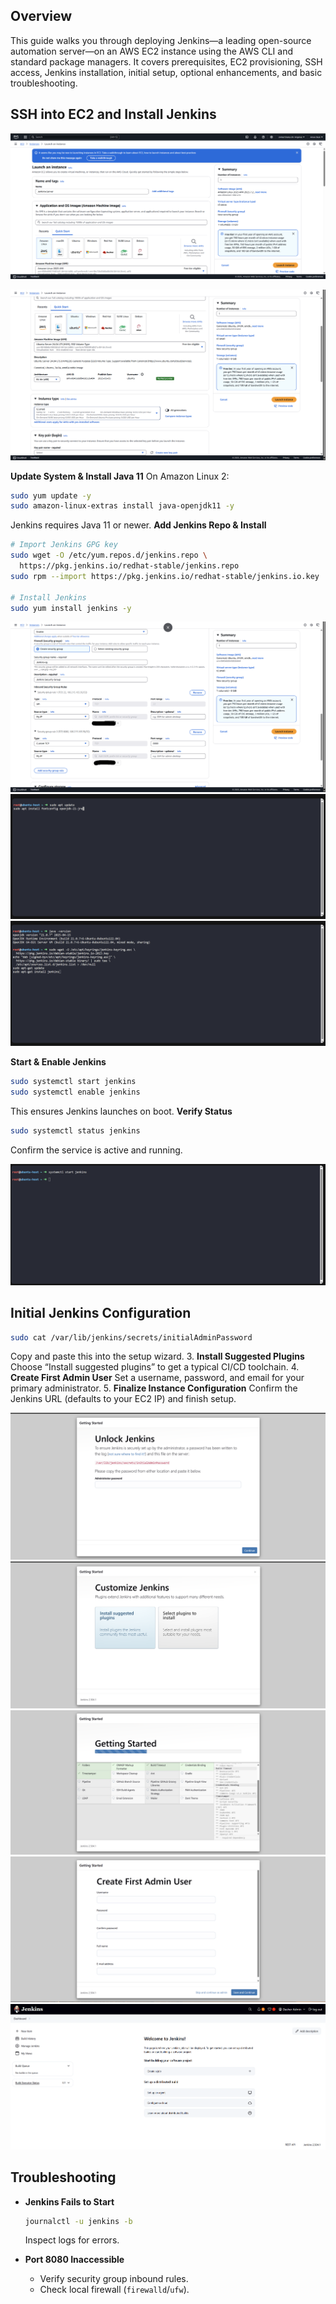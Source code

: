 ## Overview

This guide walks you through deploying Jenkins—a leading open-source automation server—on an AWS EC2 instance using the AWS CLI and standard package managers. It covers prerequisites, EC2 provisioning, SSH access, Jenkins installation, initial setup, optional enhancements, and basic troubleshooting.



## SSH into EC2 and Install Jenkins
![](img/01-Create-Jenkins-Instance.png)

![](img/02-OS-details.png)

**Update System & Install Java 11**
   On Amazon Linux 2:

   ```bash
   sudo yum update -y
   sudo amazon-linux-extras install java-openjdk11 -y
   ```

   Jenkins requires Java 11 or newer. 
**Add Jenkins Repo & Install**

   ```bash
   # Import Jenkins GPG key
   sudo wget -O /etc/yum.repos.d/jenkins.repo \
     https://pkg.jenkins.io/redhat-stable/jenkins.repo
   sudo rpm --import https://pkg.jenkins.io/redhat-stable/jenkins.io.key

   # Install Jenkins
   sudo yum install jenkins -y
   ```

![](img/03-Jenkins-Security-Group.png)
![](img/04-Intsalling-Java.png)
![](img/05-Installing-Jenkins-Long-Term-Support-release.png)


**Start & Enable Jenkins**

   ```bash
   sudo systemctl start jenkins
   sudo systemctl enable jenkins
   ```

   This ensures Jenkins launches on boot.
**Verify Status**

   ```bash
   sudo systemctl status jenkins
   ```

   Confirm the service is active and running.

![](img/06-Start-Jenkins.png)


## Initial Jenkins Configuration

   ```bash
   sudo cat /var/lib/jenkins/secrets/initialAdminPassword
   ```

   Copy and paste this into the setup wizard.
3. **Install Suggested Plugins**
   Choose “Install suggested plugins” to get a typical CI/CD toolchain. 
4. **Create First Admin User**
   Set a username, password, and email for your primary administrator.
5. **Finalize Instance Configuration**
   Confirm the Jenkins URL (defaults to your EC2 IP) and finish setup.

![](img/07-First-page.png)
![](img/08-Select-plugins.png)
![](img/09-Plugins-installation.png)
![](img/10-Create-User.png)
![](img/11-Final-page.png)   

## Troubleshooting

* **Jenkins Fails to Start**

  ```bash
  journalctl -u jenkins -b
  ```

  Inspect logs for errors.
* **Port 8080 Inaccessible**

  * Verify security group inbound rules.
  * Check local firewall (`firewalld`/`ufw`).